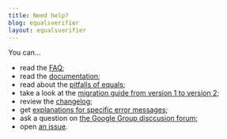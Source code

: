 ```yaml
---
title: Need help?
blog: equalsverifier
layout: equalsverifier
---
```

You can...

* read the [FAQ](/equalsverifier/faq);
* read the [documentation](/equalsverifier/documentation);
* read about the [pitfalls of equals](http://www.artima.com/lejava/articles/equality.html);
* take a look at the [migration guide from version 1 to version 2](/equalsverifier/migration1to2);
* review the [changelog](/equalsverifier/changelog);
* get [explanations for specific error messages](/equalsverifier/errormessages);
* ask a question on [the Google Group disccusion forum](https://groups.google.com/forum/?fromgroups#!forum/equalsverifier);
* open [an issue](https://github.com/jqno/equalsverifier/issues).

